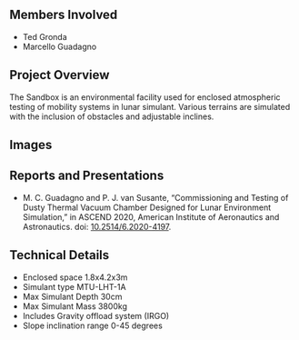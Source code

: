## Members Involved
* Ted Gronda
* Marcello Guadagno

## Project Overview
The Sandbox is an environmental facility used for enclosed atmospheric testing of mobility systems in lunar simulant. Various terrains are simulated with the inclusion of obstacles and adjustable inclines.

## Images


## Reports and Presentations
* M. C. Guadagno and P. J. van Susante, “Commissioning and Testing of Dusty Thermal Vacuum Chamber Designed for Lunar Environment Simulation,” in ASCEND 2020, American Institute of Aeronautics and Astronautics. doi: [10.2514/6.2020-4197](https://arc.aiaa.org/doi/10.2514/6.2020-4197).

## Technical Details
* Enclosed space 1.8x4.2x3m
* Simulant type MTU-LHT-1A
* Max Simulant Depth 30cm
* Max Simulant Mass 3800kg
* Includes Gravity offload system (IRGO) 
* Slope inclination range 0-45 degrees